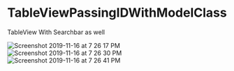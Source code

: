 # TableViewPassingIDWithModelClass
TableView With Searchbar as well


![Screenshot 2019-11-16 at 7 26 17 PM](https://user-images.githubusercontent.com/38103919/68994287-3a5dae00-08a7-11ea-9892-89314c065e69.png)
![Screenshot 2019-11-16 at 7 26 30 PM](https://user-images.githubusercontent.com/38103919/68994288-3a5dae00-08a7-11ea-815d-fa732a29e021.png)
![Screenshot 2019-11-16 at 7 26 41 PM](https://user-images.githubusercontent.com/38103919/68994289-3a5dae00-08a7-11ea-9c1a-427ef49f3e89.png)
